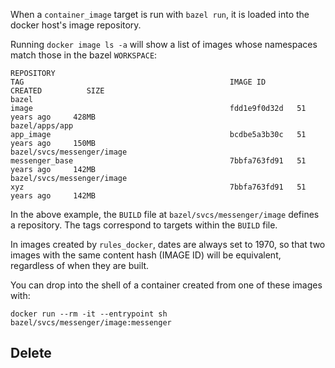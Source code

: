 

When a `container_image` target is run with `bazel run`, it is loaded into the docker host's image repository.

Running `docker image ls -a` will show a list of images whose namespaces match those in the bazel `WORKSPACE`:

```
REPOSITORY                                                             TAG                                              IMAGE ID       CREATED          SIZE
bazel                                                                  image                                            fdd1e9f0d32d   51 years ago     428MB
bazel/apps/app                                                         app_image                                        bcdbe5a3b30c   51 years ago     150MB
bazel/svcs/messenger/image                                             messenger_base                                   7bbfa763fd91   51 years ago     142MB
bazel/svcs/messenger/image                                             xyz                                              7bbfa763fd91   51 years ago     142MB
```

In the above example, the `BUILD` file at `bazel/svcs/messenger/image` defines a repository. The tags correspond to targets within the `BUILD` file.

In images created by `rules_docker`, dates are always set to 1970, so that two images with the same content hash (IMAGE ID) will be equivalent, regardless of when they are built.

You can drop into the shell of a container created from one of these images with:
```
docker run --rm -it --entrypoint sh bazel/svcs/messenger/image:messenger
```

## Delete